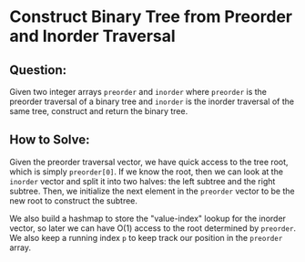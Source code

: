 # Construct Binary Tree from Preorder and Inorder Traversal

## Question:

Given two integer arrays `preorder` and `inorder` where `preorder` is the preorder traversal of a binary tree and `inorder` is the inorder traversal of the same tree, construct and return the binary tree.

## How to Solve:

Given the preorder traversal vector, we have quick access to the tree
root, which is simply `preorder[0]`. If we know the root, then we can
look at the `inorder` vector and split it into two halves: the left
subtree and the right subtree. Then, we initialize the next element in
the `preorder` vector to be the new root to construct the subtree.

We also build a hashmap to store the "value-index" lookup for the
inorder vector, so later we can have O(1) access to the root
determined by `preorder`. We also keep a running index `p` to keep track
our position in the `preorder` array.
